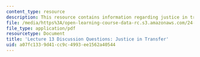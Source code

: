 ```yaml
---
content_type: resource
description: This resource contains information regarding justice in transfer.
file: /media/https%3A/open-learning-course-data-rc.s3.amazonaws.com/24-04j-justice-spring-2012/a07fc1339d41cc9c4993ee1562a40544_MIT24_04JS12_disc13.pdf
file_type: application/pdf
resourcetype: Document
title: 'Lecture 13 Discussion Questions: Justice in Transfer'
uid: a07fc133-9d41-cc9c-4993-ee1562a40544
---
```

